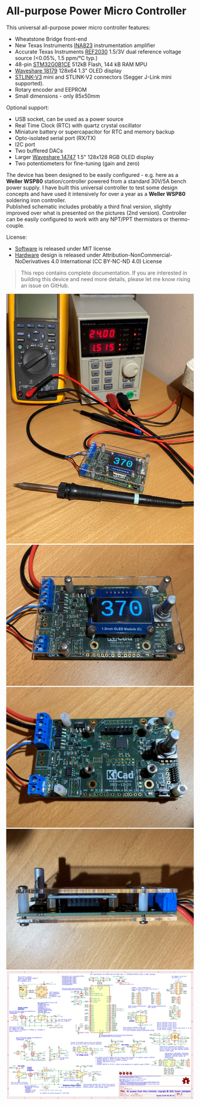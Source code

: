 # All-purpose Power Micro Controller

This universal all-purpose power micro controller features:
* Wheatstone Bridge front-end
* New Texas Instruments [INA823](https://www.ti.com/product/INA823) instrumentation amplifier
* Accurate Texas Instruments [REF2030](https://www.ti.com/product/REF2030) 1.5/3V dual reference voltage source (<0.05%, 1.5 ppm/°C typ.)
* 48-pin [STM32G0B1CE](https://www.st.com/en/microcontrollers-microprocessors/stm32g0b1ce.html) 512kB Flash, 144 kB RAM MPU
* [Waveshare 18179](https://www.waveshare.com/1.3inch-oled-module-c.htm) 128x64 1.3" OLED display
* [STLINK-V3](https://www.st.com/en/development-tools/stlink-v3mini.html) mini and STLINK-V2 connectors (Segger J-Link mini supported).
* Rotary encoder and EEPROM  
* Small dimensions - only 85x50mm

Optional support:
* USB socket, can be used as a power source
* Real Time Clock (RTC) with quartz crystal oscillator
* Miniature battery or supercapacitor for RTC and memory backup
* Opto-isolated serial port (RX/TX)
* I2C port
* Two buffered DACs
* Larger [Waveshare 14747](https://www.waveshare.com/1.5inch-rgb-oled-module.htm) 1.5" 128x128 RGB OLED display
* Two potentiometers for fine-tuning (gain and zero)

The device has been designed to be easily configured - e.g. here as a **Weller WSP80** station/controller powered from a standard 30V/5A bench power supply. I have built this universal controller to test some design concepts and have used it intensively for over a year as a **Weller WSP80** soldering iron controller.  
Published schematic includes probably a third final version, slightly improved over what is presented on the pictures (2nd version). Controller can be easily configured to work with any NPT/PPT thermistors or thermo-couple.

License:
* [Software](Software) is released under MIT license
* [Hardware](Hardware) design is released under Attribution-NonCommercial-NoDerivatives 4.0 International (CC BY-NC-ND 4.0) License

> This repo contains complete documentation. If you are interested in building this device and need more details, please let me know rising an issue on GitHub.  

![](Photos/IMG_3568.JPG)  
![](Photos/IMG_3570.JPG)  
![](Photos/IMG_3573.JPG)  
![](Photos/IMG_3571.JPG)  
![](Photos/Schematic.png)  